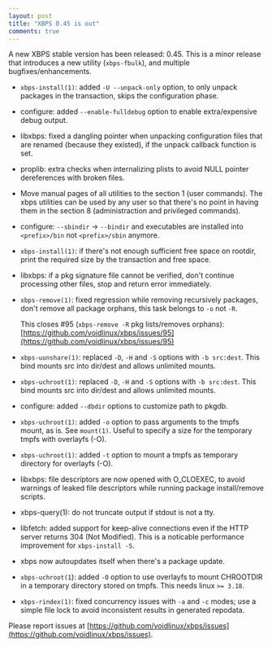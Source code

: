 ```yaml
---
layout: post
title: "XBPS 0.45 is out"
comments: true
---
```


A new XBPS stable version has been released: 0.45. This is a minor release
that introduces a new utility (`xbps-fbulk`), and multiple bugfixes/enhancements.

- `xbps-install(1)`: added `-U --unpack-only` option, to only unpack packages
in the transaction, skips the configuration phase.

- configure: added `--enable-fulldebug` option to enable extra/expensive
debug output.

- libxbps: fixed a dangling pointer when unpacking configuration files that
are renamed (because they existed), if the unpack callback function is set.

- proplib: extra checks when internalizing plists to avoid NULL pointer
dereferences with broken files.

- Move manual pages of all utilities to the section 1 (user commands).
The xbps utilities can be used by any user so that there's no point
in having them in the section 8 (administraction and privileged commands).

- configure: `--sbindir` -> `--bindir` and executables are installed into
`<prefix>/bin` not `<prefix>/sbin` anymore.

- `xbps-install(1)`: if there's not enough sufficient free space on rootdir,
print the required size by the transaction and free space.

- libxbps: if a pkg signature file cannot be verified, don't continue processing
other files, stop and return error immediately.

- `xbps-remove(1)`: fixed regression while removing recursively packages, don't remove
all package orphans, this task belongs to `-o` not `-R`.

    This closes #95 (`xbps-remove -R` pkg lists/removes orphans):
    [https://github.com/voidlinux/xbps/issues/95](https://github.com/voidlinux/xbps/issues/95)

- `xbps-uunshare(1)`: replaced `-D`, `-H` and `-S` options with `-b src:dest`. This bind mounts
src into dir/dest and allows unlimited mounts.

- `xbps-uchroot(1)`: replaced `-D`, `-H` and `-S` options with `-b src:dest`. This bind mounts
src into dir/dest and allows unlimited mounts.

- configure: added `--dbdir` options to customize path to pkgdb.

- `xbps-uchroot(1)`: added `-o` option to pass arguments to the tmpfs mount,
as is. See `mount(1)`. Useful to specify a size for the temporary tmpfs
with overlayfs (-O).

- `xbps-uchroot(1)`: added `-t` option to mount a tmpfs as temporary directory
 for overlayfs (-O).

- libxbps: file descriptors are now opened with O\_CLOEXEC, to avoid warnings
of leaked file descriptors while running package install/remove scripts.

- xbps-query(1): do not truncate output if stdout is not a tty.

- libfetch: added support for keep-alive connections even if the HTTP server returns
304 (Not Modified). This is a noticable performance improvement for `xbps-install -S`.

- xbps now autoupdates itself when there's a package update.

- `xbps-uchroot(1`): added `-O` option to use overlayfs to mount CHROOTDIR in
a temporary directory stored on tmpfs. This needs linux `>= 3.18`.

- `xbps-rindex(1)`: fixed concurrency issues with `-a` and `-c` modes; use a simple
file lock to avoid inconsistent results in generated repodata.

Please report issues at
[https://github.com/voidlinux/xbps/issues](https://github.com/voidlinux/xbps/issues).
